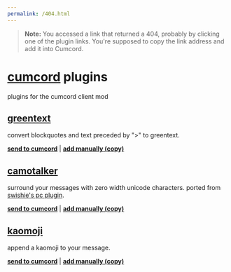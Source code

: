 ```yaml
---
permalink: /404.html
---
```

> **Note:** You accessed a link that returned a 404, probably by clicking one of the plugin links. You're supposed to copy the link address and add it into Cumcord.

# [cumcord](https://cumcord.com) plugins

plugins for the cumcord client mod

## [greentext](https://github.com/x6r/cummies/tree/master/greentext)

convert blockquotes and text preceded by ">" to greentext.

**[send to cumcord](https://send.cumcord.com/#https://cc.x4.pm/greentext/)** | **[add manually (copy)](https://cc.x4.pm/greentext/)**

## [camotalker](https://github.com/x6r/cummies/tree/master/camotalker)

surround your messages with zero width unicode characters. ported from [swishie's pc plugin](https://github.com/Swishilicous/camotalker).

**[send to cumcord](https://send.cumcord.com/#https://cc.x4.pm/camotalker/)** | **[add manually (copy)](https://cc.x4.pm/camotalker/)**

## [kaomoji](https://github.com/x6r/cummies/tree/master/kaomoji)

append a kaomoji to your message.

**[send to cumcord](https://send.cumcord.com/#https://cc.x4.pm/kaomoji/)** | **[add manually (copy)](https://cc.x4.pm/kaomoji/)**